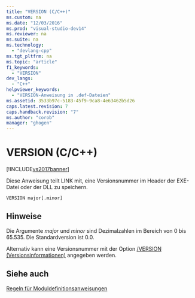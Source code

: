 ```yaml
---
title: "VERSION (C/C++)"
ms.custom: na
ms.date: "12/03/2016"
ms.prod: "visual-studio-dev14"
ms.reviewer: na
ms.suite: na
ms.technology: 
  - "devlang-cpp"
ms.tgt_pltfrm: na
ms.topic: "article"
f1_keywords: 
  - "VERSION"
dev_langs: 
  - "C++"
helpviewer_keywords: 
  - "VERSION-Anweisung in .def-Dateien"
ms.assetid: 3533b97c-5183-45f9-9ca8-4e63462b5d26
caps.latest.revision: 7
caps.handback.revision: "7"
ms.author: "corob"
manager: "ghogen"
---
```

# VERSION (C/C++)
[!INCLUDE[vs2017banner](../../assembler/inline/includes/vs2017banner.md)]

Diese Anweisung teilt LINK mit, eine Versionsnummer im Header der EXE\-Datei oder der DLL zu speichern.  
  
```  
VERSION major[.minor]  
```  
  
## Hinweise  
 Die Argumente *major* und *minor* sind Dezimalzahlen im Bereich von 0 bis 65.535.  Die Standardversion ist 0.0.  
  
 Alternativ kann eine Versionsnummer mit der Option [\/VERSION \(Versionsinformationen\)](../../build/reference/version-version-information.md) angegeben werden.  
  
## Siehe auch  
 [Regeln für Moduldefinitionsanweisungen](../../build/reference/rules-for-module-definition-statements.md)